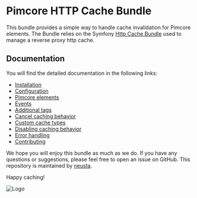# Pimcore HTTP Cache Bundle

This bundle provides a simple way to handle cache invalidation for Pimcore elements. 
The Bundle relies on the Symfony  [Http Cache Bundle](https://github.com/FriendsOfSymfony/FOSHttpCacheBundle/) used to manage a reverse proxy http cache.

## Documentation

You will find the detailed documentation in the following links:

* [Installation](doc/1-installation.md)
* [Configuration](doc/2-configuration.md)
* [Pimcore elements](doc/3-pimcore-elements.md)
* [Events](doc/4-events.md)
* [Additional tags](doc/5-additional-tags.md)
* [Cancel caching behavior](doc/6-cancel-caching-behavior.md)
* [Custom cache types](doc/7-custom-cache-types.md)
* [Disabling caching behavior](doc/8-disable-caching-behavior.md)
* [Error handling](doc/9-error-handling.md)
* [Contributing](doc/10-contributing.md)


We hope you will enjoy this bundle as much as we do. If you have any questions or suggestions, please feel free to open an issue on GitHub.
This repository is maintained by [neusta](https://www.team-neusta.de//).

Happy caching!


![Logo](https://www.team-neusta.de/img/team-neusta_RGB2_RZ.svg)

